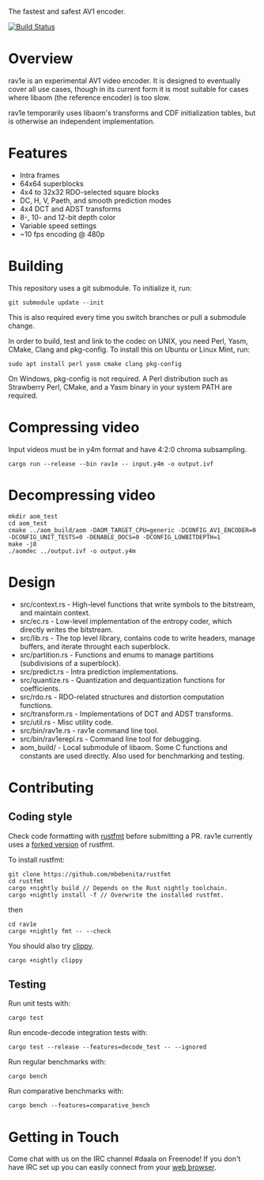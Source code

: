 The fastest and safest AV1 encoder.

[![Build Status](https://travis-ci.org/xiph/rav1e.svg?branch=master)](https://travis-ci.org/xiph/rav1e)

# Overview

rav1e is an experimental AV1 video encoder. It is designed to eventually cover all use cases, though in its current form it is most suitable for cases where libaom (the reference encoder) is too slow.

rav1e temporarily uses libaom's transforms and CDF initialization tables, but is otherwise an independent implementation.

# Features

* Intra frames
* 64x64 superblocks
* 4x4 to 32x32 RDO-selected square blocks
* DC, H, V, Paeth, and smooth prediction modes
* 4x4 DCT and ADST transforms
* 8-, 10- and 12-bit depth color
* Variable speed settings
* ~10 fps encoding @ 480p

# Building

This repository uses a git submodule. To initialize it, run:

```
git submodule update --init
```

This is also required every time you switch branches or pull a submodule change.

In order to build, test and link to the codec on UNIX, you need Perl, Yasm, CMake, Clang and pkg-config. To install this on Ubuntu or Linux Mint, run:

```
sudo apt install perl yasm cmake clang pkg-config
```

On Windows, pkg-config is not required. A Perl distribution such as Strawberry Perl, CMake, and a Yasm binary in your system PATH are required.

# Compressing video

Input videos must be in y4m format and have 4:2:0 chroma subsampling.

```
cargo run --release --bin rav1e -- input.y4m -o output.ivf
```
# Decompressing video

```
mkdir aom_test
cd aom_test
cmake ../aom_build/aom -DAOM_TARGET_CPU=generic -DCONFIG_AV1_ENCODER=0 -DCONFIG_UNIT_TESTS=0 -DENABLE_DOCS=0 -DCONFIG_LOWBITDEPTH=1
make -j8
./aomdec ../output.ivf -o output.y4m
```

# Design

* src/context.rs - High-level functions that write symbols to the bitstream, and maintain context.
* src/ec.rs - Low-level implementation of the entropy coder, which directly writes the bitstream.
* src/lib.rs - The top level library, contains code to write headers, manage buffers, and iterate throught each superblock.
* src/partition.rs - Functions and enums to manage partitions (subdivisions of a superblock).
* src/predict.rs - Intra prediction implementations.
* src/quantize.rs - Quantization and dequantization functions for coefficients.
* src/rdo.rs - RDO-related structures and distortion computation functions.
* src/transform.rs - Implementations of DCT and ADST transforms.
* src/util.rs - Misc utility code.
* src/bin/rav1e.rs - rav1e command line tool.
* src/bin/rav1erepl.rs - Command line tool for debugging.
* aom_build/ - Local submodule of libaom. Some C functions and constants are used directly. Also used for benchmarking and testing.

# Contributing

## Coding style
Check code formatting with [rustfmt](https://github.com/rust-lang-nursery/rustfmt) before submitting a PR.
rav1e currently uses a [forked version](https://github.com/mbebenita/rustfmt) of rustfmt.

To install rustfmt:

```
git clone https://github.com/mbebenita/rustfmt
cd rustfmt
cargo +nightly build // Depends on the Rust nightly toolchain. 
cargo +nightly install -f // Overwrite the installed rustfmt.
```

then

```
cd rav1e
cargo +nightly fmt -- --check
```

You should also try [clippy](https://github.com/rust-lang-nursery/rust-clippy).
```
cargo +nightly clippy
```

## Testing
Run unit tests with:
```
cargo test
```

Run encode-decode integration tests with:
```
cargo test --release --features=decode_test -- --ignored
```

Run regular benchmarks with:
```
cargo bench
```

Run comparative benchmarks with:
```
cargo bench --features=comparative_bench
```

# Getting in Touch

Come chat with us on the IRC channel #daala on Freenode! If you don't have IRC set
up you can easily connect from your [web browser](http://webchat.freenode.net/?channels=%23daala).
